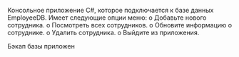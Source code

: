 Консольное приложение C#, которое подключается к базе данных EmployeeDB.
Имеет следующие опции меню:
o	Добавьте нового сотрудника.
o	Посмотреть всех сотрудников.
o	Обновите информацию о сотруднике.
o	Удалить сотрудника.
o	Выйдите из приложения.

Бэкап базы приложен
